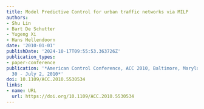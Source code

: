 ```yaml
---
title: Model Predictive Control for urban traffic networks via MILP
authors:
- Shu Lin
- Bart De Schutter
- Yugeng Xi
- Hans Hellendoorn
date: '2010-01-01'
publishDate: '2024-10-17T09:55:53.363726Z'
publication_types:
- paper-conference
publication: '*American Control Conference, ACC 2010, Baltimore, Maryland, USA, June
  30 - July 2, 2010*'
doi: 10.1109/ACC.2010.5530534
links:
- name: URL
  url: https://doi.org/10.1109/ACC.2010.5530534
---
```

